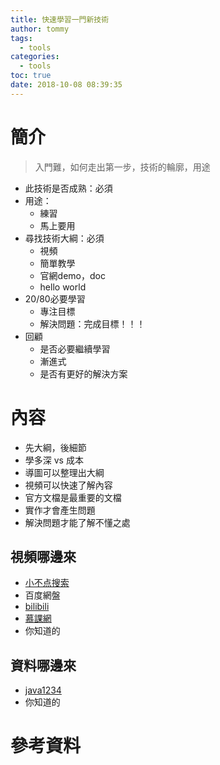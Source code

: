 ```yaml
---
title: 快速學習一門新技術
author: tommy
tags:
  - tools
categories:
  - tools
toc: true
date: 2018-10-08 08:39:35
---
```


# 簡介

> 入門難，如何走出第一步，技術的輪廓，用途

- 此技術是否成熟：必須
- 用途：
  - 練習
  - 馬上要用
- 尋找技術大綱：必須
  - 視頻
  - 簡單教學
  - 官網demo，doc
  - hello world
- 20/80必要學習
  - 專注目標
  - 解決問題：完成目標！！！
- 回顧
  - 是否必要繼續學習
  - 漸進式
  - 是否有更好的解決方案

<!--more-->
# 內容

- 先大綱，後細節
- 學多深 vs 成本
- 導圖可以整理出大綱
- 視頻可以快速了解內容
- 官方文檔是最重要的文檔
- 實作才會產生問題
- 解決問題才能了解不懂之處


## 視頻哪邊來
- [小不点搜索](https://www.xiaoso.net/)
- 百度網盤
- [bilibili](https://www.bilibili.com/)
- [慕課網](https://www.imooc.com/)
- 你知道的


## 資料哪邊來
- [java1234](http://www.java1234.com/)
- 你知道的


# 參考資料


